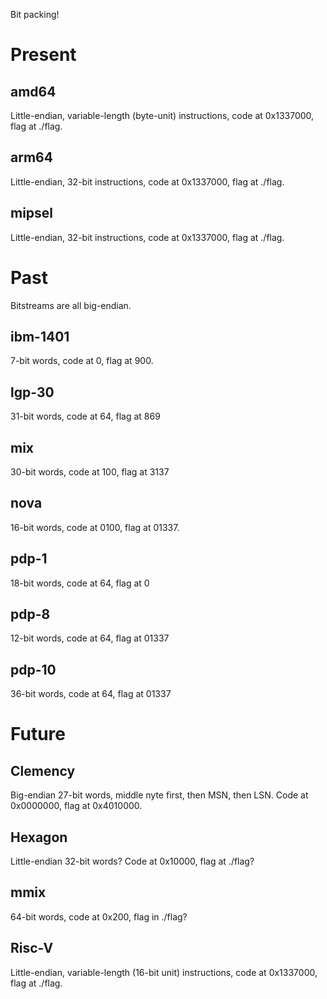 Bit packing!

# Present

## amd64

Little-endian, variable-length (byte-unit) instructions, code at 0x1337000, flag at ./flag.

## arm64

Little-endian, 32-bit instructions, code at 0x1337000, flag at ./flag.

## mipsel

Little-endian, 32-bit instructions, code at 0x1337000, flag at ./flag.

# Past

Bitstreams are all big-endian.

## ibm-1401

7-bit words, code at 0, flag at 900.

## lgp-30

31-bit words, code at 64, flag at 869

## mix

30-bit words, code at 100, flag at 3137

## nova

16-bit words, code at 0100, flag at 01337.

## pdp-1

18-bit words, code at 64, flag at 0

## pdp-8

12-bit words, code at 64, flag at 01337

## pdp-10

36-bit words, code at 64, flag at 01337

# Future

## Clemency

Big-endian 27-bit words, middle nyte first, then MSN, then LSN. Code at 0x0000000, flag at 0x4010000.

## Hexagon

Little-endian 32-bit words? Code at 0x10000, flag at ./flag?

## mmix

64-bit words, code at 0x200, flag in ./flag?

## Risc-V

Little-endian, variable-length (16-bit unit) instructions, code at 0x1337000, flag at ./flag.
